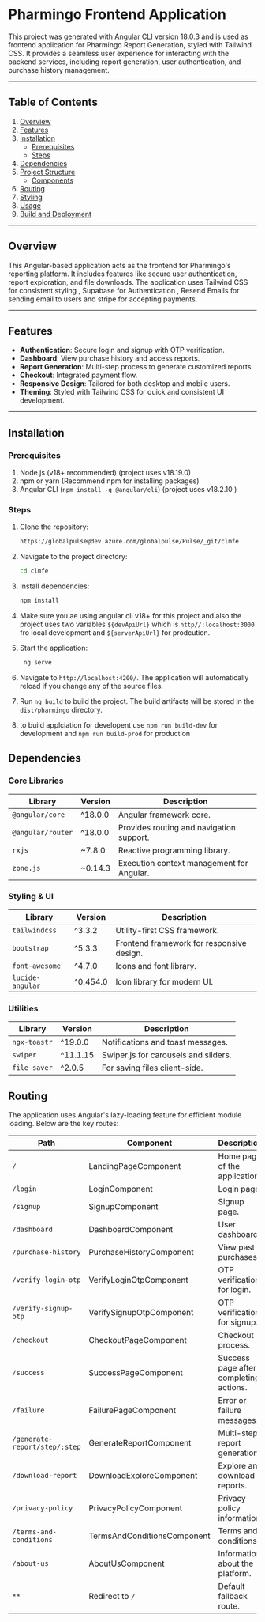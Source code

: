 # Pharmingo Frontend Application

This project was generated with [Angular CLI](https://github.com/angular/angular-cli) version 18.0.3 and is used as frontend application for Pharmingo Report Generation, styled with Tailwind CSS. It provides a seamless user experience for interacting with the backend services, including report generation, user authentication, and purchase history management.

---

## Table of Contents

1. [Overview](#overview)
2. [Features](#features)
3. [Installation](#installation)
   - [Prerequisites](#prerequisites)
   - [Steps](#steps)
4. [Dependencies](#dependencies)
5. [Project Structure](#project-structure)
   - [Components](#components)
6. [Routing](#routing)
7. [Styling](#styling)
8. [Usage](#usage)
9. [Build and Deployment](#build-and-deployment)

---

## Overview

This Angular-based application acts as the frontend for Pharmingo's reporting platform. It includes features like secure user authentication, report exploration, and file downloads. The application  uses Tailwind CSS for consistent styling , Supabase for Authentication , Resend Emails for sending email to users and stripe for accepting payments.

---

## Features

- **Authentication**: Secure login and signup with OTP verification.
- **Dashboard**: View purchase history and access reports.
- **Report Generation**: Multi-step process to generate customized reports.
- **Checkout**: Integrated payment flow.
- **Responsive Design**: Tailored for both desktop and mobile users.
- **Theming**: Styled with Tailwind CSS for quick and consistent UI development.

---

## Installation

### Prerequisites

1. Node.js (v18+ recommended) (project uses v18.19.0)
2. npm or yarn (Recommend npm for installing packages)
3. Angular CLI (`npm install -g @angular/cli`) (project uses v18.2.10 )

### Steps

1. Clone the repository:

   ```bash
   https://globalpulse@dev.azure.com/globalpulse/Pulse/_git/clmfe

   ```

2. Navigate to the project directory:

   ```bash
   cd clmfe
   
   ```

3. Install dependencies:

   ```bash
   npm install
   
   ```


3. Make sure you ae using angular cli v18+ for this project and also the project uses 
   two variables `${devApiUrl}` which is `http//:localhost:3000` fro local development
   and `${serverApiUrl}` for prodcution.

4. Start the application:

   ```bash
    ng serve
   
   ```

5. Navigate to `http://localhost:4200/`. 
    The application will automatically reload if you change any of the source files.

6. Run `ng build` to build the project. 
    The build artifacts will be stored in the `dist/pharmingo` directory.

7. to build applciation for developent use `npm run build-dev` for development
   and `npm run build-prod` for production



## Dependencies

### Core Libraries

| Library           | Version   | Description                                   |
|-------------------|-----------|-----------------------------------------------|
| `@angular/core`   | ^18.0.0   | Angular framework core.                       |
| `@angular/router` | ^18.0.0   | Provides routing and navigation support.      |
| `rxjs`            | ~7.8.0    | Reactive programming library.                 |
| `zone.js`         | ~0.14.3   | Execution context management for Angular.     |

### Styling & UI

| Library           | Version   | Description                                   |
|-------------------|-----------|-----------------------------------------------|
| `tailwindcss`     | ^3.3.2    | Utility-first CSS framework.                  |
| `bootstrap`       | ^5.3.3    | Frontend framework for responsive design.     |
| `font-awesome`    | ^4.7.0    | Icons and font library.                       |
| `lucide-angular`  | ^0.454.0  | Icon library for modern UI.                   |

### Utilities

| Library           | Version   | Description                                   |
|-------------------|-----------|-----------------------------------------------|
| `ngx-toastr`      | ^19.0.0   | Notifications and toast messages.             |
| `swiper`          | ^11.1.15  | Swiper.js for carousels and sliders.          |
| `file-saver`      | ^2.0.5    | For saving files client-side.                 |



## Routing

The application uses Angular's lazy-loading feature for efficient module loading. Below are the key routes:

| Path                              | Component                   | Description                                |
|-----------------------------------|-----------------------------|--------------------------------------------|
| `/`                               | LandingPageComponent        | Home page of the application.             |
| `/login`                          | LoginComponent              | Login page.                               |
| `/signup`                         | SignupComponent             | Signup page.                              |
| `/dashboard`                      | DashboardComponent          | User dashboard.                           |
| `/purchase-history`               | PurchaseHistoryComponent    | View past purchases.                      |
| `/verify-login-otp`               | VerifyLoginOtpComponent     | OTP verification for login.               |
| `/verify-signup-otp`              | VerifySignupOtpComponent    | OTP verification for signup.              |
| `/checkout`                       | CheckoutPageComponent       | Checkout process.                         |
| `/success`                        | SuccessPageComponent        | Success page after completing actions.    |
| `/failure`                        | FailurePageComponent        | Error or failure messages.                |
| `/generate-report/step/:step`     | GenerateReportComponent     | Multi-step report generation.             |
| `/download-report`                | DownloadExploreComponent    | Explore and download reports.             |
| `/privacy-policy`                 | PrivacyPolicyComponent      | Privacy policy information.               |
| `/terms-and-conditions`           | TermsAndConditionsComponent | Terms and conditions.                     |
| `/about-us`                       | AboutUsComponent            | Information about the platform.           |
| `**`                              | Redirect to `/`             | Default fallback route.                   |

